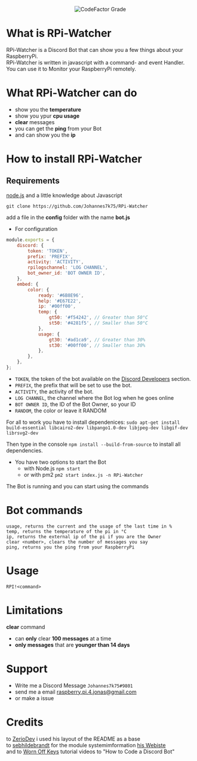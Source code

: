<div align="center">
<p>
<img alt="CodeFactor Grade" src="https://img.shields.io/codefactor/grade/github/Johannes7k75/RPi-Watcher?label=Codefactor%20Score">
</p>
</div>

# What is RPi-Watcher

RPi-Watcher is a Discord Bot that can show you a few things about your RaspberryPi.  
RPi-Watcher is written in javascript with a command- and event Handler.  
You can use it to Monitor your RaspberryPi remotely.

# What RPi-Watcher can do

-   show you the **temperature**
-   show you ypur **cpu usage**
-   **clear** messages
-   you can get the **ping** from your Bot
-   and can show you the **ip**

# How to install RPi-Watcher
## Requirements
[node.js](https://nodejs.org/en/)
and a little knowledge about Javascript

```
git clone https://github.com/Johannes7k75/RPi-Watcher
```

add a file in the **config** folder with the name **bot.js**

-   For configuration

```javascript
module.exports = {
    discord: {
        token: 'TOKEN',
        prefix: 'PREFIX',
        activity: 'ACTIVITY',
        rpilogschannel: 'LOG CHANNEL',
        bot_owner_id: 'BOT OWNER ID',
    },
    embed: {
        color: {
            ready: '#6B8E96',
            help: '#E67E22',
            ip: '#00ff00',
            temp: {
                gt50: '#f54242', // Greater than 50°C
                st50: '#4281f5', // Smaller than 50°C
            },
            usage: {
                gt30: '#ad1ca9', // Greater than 30%
                st30: '#00ff00', // Smaller than 30%
            },
        },
    },
};
```

-   `TOKEN`, the token of the bot available on the [Discord Developers](https://discordapp.com/developers/applications) section.
-   `PREFIX`, the prefix that will be set to use the bot.
-   `ACTIVITY`, the activity of the bot.
-   `LOG CHANNEL`, the channel where the Bot log when he goes online
-   `BOT OWNER ID`, the ID of the Bot Owner, so your ID
-	`RANDOM`, the color or leave it RANDOM

For all to work you have to install dependenices: 
`sudo apt-get install build-essential libcairo2-dev libpango1.0-dev libjpeg-dev libgif-dev librsvg2-dev`


Then type in the console `npm install --build-from-source` to install all dependencies.

-   You have two options to start the Bot
    -   with Node.js `npm start`
    -   or with pm2 `pm2 start index.js -n RPi-Watcher`

The Bot is running and you can start using the commands

# Bot commands

```
usage, returns the current and the usage of the last time in %
temp, returns the temperature of the pi in °C
ip, returns the external ip of the pi if you are the Owner
clear <number>, clears the number of messages you say
ping, returns you the ping from your RaspberryPi
```

# Usage

`RPI!<command>`

# Limitations

**clear** command

-   can **only** clear **100 messages** at a time
-   **only messages** that are **younger than 14 days**

# Support

-   Write me a Discord Message `Johannes7k75#9801`
-   send me a email raspberry.pi.4.jonas@gmail.com
-   or make a issue

# Credits

to [ZerioDev](https://github.com/ZerioDev/Music-bot) i used his layout of the README as a base  
to [sebhildebrandt](https://github.com/sebhildebrandt/systeminformation) for the module systemimformation [his Webiste](https://systeminformation.io)  
and to [Worn Off Keys](https://www.youtube.com/channel/UChPrh75CmPP9Ig6jISPnfNA/videos) tutorial videos to "How to Code a Discord Bot"
